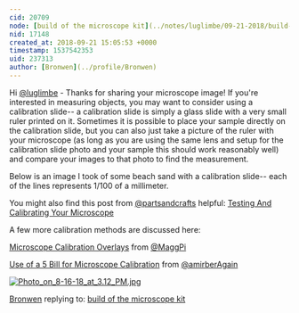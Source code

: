 ```yaml
---
cid: 20709
node: [build of the microscope kit](../notes/luglimbe/09-21-2018/build-of-the-microscope-kit)
nid: 17148
created_at: 2018-09-21 15:05:53 +0000
timestamp: 1537542353
uid: 237313
author: [Bronwen](../profile/Bronwen)
---
```


Hi [@luglimbe](/profile/luglimbe) - Thanks for sharing your microscope image! If you're interested in measuring objects, you may want to consider using a calibration slide-- a calibration slide is simply a glass slide with a very small ruler printed on it. Sometimes it is possible to place your sample directly on the calibration slide, but you can also just take a picture of the ruler with your microscope (as long as you are using the same lens and setup for the calibration slide photo and your sample this should work reasonably well) and compare your images to that photo to find the measurement. 

Below is an image I took of some beach sand with a calibration slide-- each of the lines represents 1/100 of a millimeter. 

You might also find this post from [@partsandcrafts](/profile/partsandcrafts) helpful: [Testing And Calibrating Your Microscope](https://publiclab.org/notes/partsandcrafts/02-26-2018/5-testing-and-calibrating-your-microscope)

A few more calibration methods are discussed here:

[Microscope Calibration Overlays](https://publiclab.org/notes/MaggPi/06-23-2018/microscope-calibration-overlays-what-s-the-best-approach) from [@MaggPi](/profile/MaggPi) 

[Use of a 5 Bill for Microscope Calibration](https://publiclab.org/notes/amirberAgain/05-23-2018/use-of-a-5-bill-for-microscope-calibration) from [@amirberAgain](/profile/amirberAgain) 


[![Photo_on_8-16-18_at_3.12_PM.jpg](/i/26640)](/i/26640)



[Bronwen](../profile/Bronwen) replying to: [build of the microscope kit](../notes/luglimbe/09-21-2018/build-of-the-microscope-kit)

